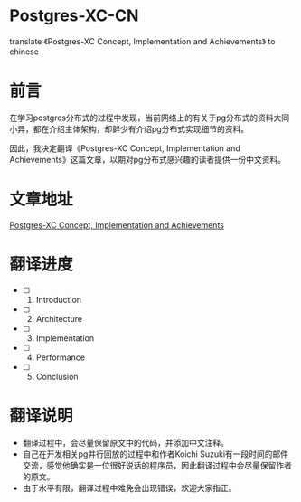 # Postgres-XC-CN
translate 《Postgres-XC Concept, Implementation and Achievements》 to chinese

# 前言
在学习postgres分布式的过程中发现，当前网络上的有关于pg分布式的资料大同小异，都在介绍主体架构，却鲜少有介绍pg分布式实现细节的资料。

因此，我决定翻译《Postgres-XC Concept, Implementation and Achievements》这篇文章，以期对pg分布式感兴趣的读者提供一份中文资料。

# 文章地址
[Postgres-XC Concept, Implementation and Achievements](https://www.enterprisedb.com/blogs/postgres-xc-concept-implementation-achievements)

# 翻译进度
- [ ] 1. Introduction
- [ ] 2. Architecture
- [ ] 3. Implementation
- [ ] 4. Performance
- [ ] 5. Conclusion

# 翻译说明
- 翻译过程中，会尽量保留原文中的代码，并添加中文注释。
- 自己在开发相关pg并行回放的过程中和作者Koichi Suzuki有一段时间的邮件交流，感觉他确实是一位很好说话的程序员，因此翻译过程中会尽量保留作者的原文。
- 由于水平有限，翻译过程中难免会出现错误，欢迎大家指正。
